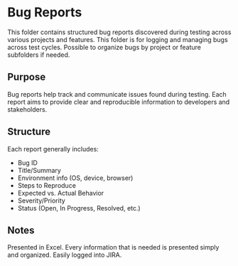 # Bug Reports

This folder contains structured bug reports discovered during testing across various projects and features.
This folder is for logging and managing bugs across test cycles. Possible to organize bugs by project or feature subfolders if needed.

## Purpose
Bug reports help track and communicate issues found during testing. Each report aims to provide clear and reproducible information to developers and stakeholders.

## Structure
Each report generally includes:
- Bug ID
- Title/Summary
- Environment info (OS, device, browser)
- Steps to Reproduce
- Expected vs. Actual Behavior
- Severity/Priority
- Status (Open, In Progress, Resolved, etc.)

## Notes
Presented in Excel. Every information that is needed is presented simply and organized. Easily logged into JIRA.
